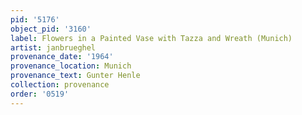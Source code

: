 ```yaml
---
pid: '5176'
object_pid: '3160'
label: Flowers in a Painted Vase with Tazza and Wreath (Munich)
artist: janbrueghel
provenance_date: '1964'
provenance_location: Munich
provenance_text: Gunter Henle
collection: provenance
order: '0519'
---
```

